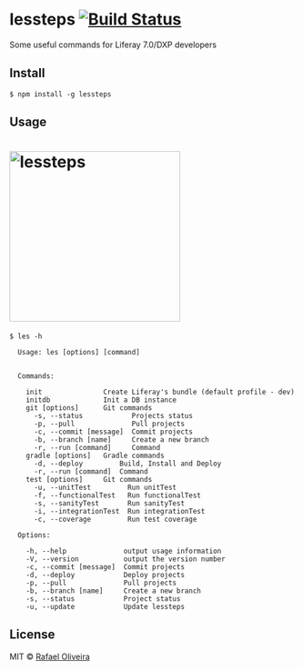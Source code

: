# lessteps [![Build Status](https://semaphoreci.com/api/v1/rafoli/lessteps/branches/master/badge.svg)](https://semaphoreci.com/rafoli/lessteps)

Some useful commands for Liferay 7.0/DXP developers

## Install

```
$ npm install -g lessteps
```


## Usage

<h1>
	<img width="300" src="https://rawgit.com/rafoli/lessteps/master/logo.png" alt="lessteps">
</h1>

```
$ les -h

  Usage: les [options] [command]


  Commands:

    init               Create Liferay's bundle (default profile - dev)
    initdb             Init a DB instance
    git [options]      Git commands
      -s, --status            Projects status
      -p, --pull              Pull projects
      -c, --commit [message]  Commit projects
      -b, --branch [name]     Create a new branch
      -r, --run [command]     Command    
    gradle [options]   Gradle commands
      -d, --deploy         Build, Install and Deploy
      -r, --run [command]  Command
    test [options]     Git commands
      -u, --unitTest         Run unitTest
      -f, --functionalTest   Run functionalTest
      -s, --sanityTest       Run sanityTest
      -i, --integrationTest  Run integrationTest
      -c, --coverage         Run test coverage    

  Options:

    -h, --help              output usage information
    -V, --version           output the version number
    -c, --commit [message]  Commit projects
    -d, --deploy            Deploy projects
    -p, --pull              Pull projects
    -b, --branch [name]     Create a new branch
    -s, --status            Project status
    -u, --update            Update lessteps
```


## License

MIT © [Rafael Oliveira](https://github.com/rafoli)
